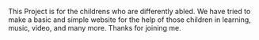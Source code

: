 This Project is for the childrens who are differently abled. We have tried to make a basic and simple website for the help of those children in learning, music, video, and many more.
Thanks for joining me.